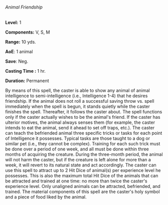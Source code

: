 ###### Animal Friendship

**Level:** 1

**Components:** V, S, M

**Range:** 10 yds.

**AoE**: 1 animal

**Save**: Neg.

**Casting Time :** 1 hr.

**Duration:** Permanent

By means of this spell, the caster is able to show any animal of animal intelligence to semi-intelligence (i.e., Intelligence 1-4) that he desires friendship. If the animal does not roll a successful saving throw vs. spell immediately when the spell is begun, it stands quietly while the caster finishes the spell. Thereafter, it follows the caster about. The spell functions only if the caster actually wishes to be the animal's friend. If the caster has ulterior motives, the animal always senses them (for example, the caster intends to eat the animal, send it ahead to set off traps, etc.). The caster can teach the befriended animal three specific tricks or tasks for each point of Intelligence it possesses. Typical tasks are those taught to a dog or similar pet (i.e., they cannot be complex). Training for each such trick must be done over a period of one week, and all must be done within three months of acquiring the creature. During the three-month period, the animal will not harm the caster, but if the creature is left alone for more than a week, it will revert to its natural state and act accordingly. The caster can use this spell to attract up to 2 Hit Dice of animal(s) per experience level he possesses. This is also the maximum total Hit Dice of the animals that can be attracted and trained at one time: no more than twice the caster's experience level. Only unaligned animals can be attracted, befriended, and trained. The material components of this spell are the caster's holy symbol and a piece of food liked by the animal.